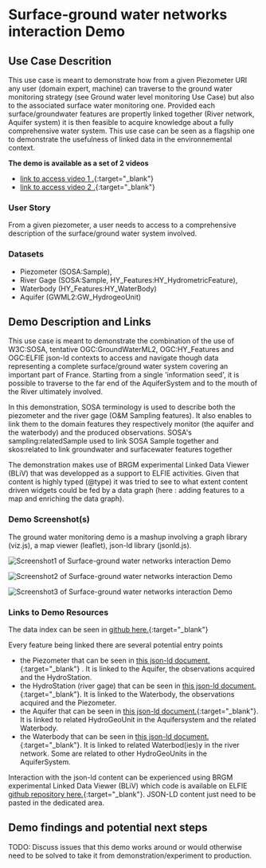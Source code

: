 # Surface-ground water networks interaction Demo

## Use Case Descrition

This use case is meant to demonstrate how from a given Piezometer URI any user (domain expert, machine) can traverse to the ground water monitoring strategy (see Ground water level monitoring Use Case) but also to the associated surface water monitoring one.
Provided each surface/groundwater features are propertly linked together (River
network, Aquifer system) it is then feasible to acquire knowledge about a fully
comprehensive water system. This use case can be seen as a flagship one to
demonstrate the usefulness of linked data in the environnemental context.

**The demo is available as a set of 2 videos**
* [link to access video 1 .](https://opengeospatial.github.io/ELFIE/demo/surface_groundwater_network_interaction_video_1.mp4){:target="_blank"}
* [link to access video 2 .](https://opengeospatial.github.io/ELFIE/demo/surface_groundwater_network_interaction_video_2.mp4){:target="_blank"}

### User Story
From a given piezometer, a user needs to access to a comprehensive description of the surface/ground water system involved.


### Datasets

- Piezometer (SOSA:Sample),
- River Gage (SOSA:Sample, HY\_Features:HY\_HydrometricFeature),
- Waterbody (HY\_Features:HY\_WaterBody)
- Aquifer (GWML2:GW_HydrogeoUnit)


## Demo Description and Links

This use case is meant to demonstrate the combination of the use of W3C:SOSA, tentative OGC:GroundWaterML2, OGC:HY\_Features and OGC:ELFIE json-ld contexts to access and navigate though data representing a complete surface/ground water system covering an important part of France.
Starting from a single 'information seed', it is possible to traverse to the far end of the AquiferSystem and to the mouth of the River ultimately involved.

In this demonstration, SOSA terminology is used to describe both the piezometer and the river gage (O&M Sampling features). It also enables to link them to the domain features they respectively monitor (the aquifer and the waterbody) and the produced observations.
SOSA's sampling:relatedSample used to link SOSA Sample together and skos:related to link groundwater and surfacewater features together

The demonstration makes use of BRGM experimental Linked Data Viewer (BLiV) that was developped as a support to ELFIE activities. Given that content is highly typed (@type) it was tried to see to what extent content driven widgets could be fed by a data graph (here : adding features to a map and enriching the data graph).


### Demo Screenshot(s)

The ground water monitoring demo is a mashup involving a graph library (viz.js), a map viewer (leaflet), json-ld library (jsonld.js).

![Screenshot1 of Surface-ground water networks interaction Demo ](https://opengeospatial.github.io/ELFIE/images/surface-ground_waterinteraction_screenshot1.png)

![Screenshot2 of Surface-ground water networks interaction Demo ](https://opengeospatial.github.io/ELFIE/images/surface-ground_waterinteraction_screenshot2.png)

![Screenshot3 of Surface-ground water networks interaction Demo ](https://opengeospatial.github.io/ELFIE/images/surface-ground_waterinteraction_screenshot3.png)

### Links to Demo Resources

The data index  can be seen in [github here.](https://github.com/opengeospatial/ELFIE/tree/master/data/FR_surface_ground_water_interaction){:target="_blank"}

Every feature being linked there are several potential entry points
* the Piezometer that can be seen in
[this json-ld document.](https://opengeospatial.github.io/ELFIE/FR/Piezometer/sgwi/00463X0036-H1.2.json){:target="_blank"} . It is linked to the Aquifer, the observations acquired and the HydroStation.
* the HydroStation (river gage) that can be seen in
[this json-ld document.](https://opengeospatial.github.io/ELFIE/FR/HydroStation/sgwi/E639703001.json){:target="_blank"}. It is linked to the Waterbody, the observations acquired and the Piezometer.
* the Aquifer that can be seen in
[this json-ld document.](https://opengeospatial.github.io/ELFIE/FR/GW-HydrogeoUnit/sgwi/121AT01.json){:target="_blank"}. It is linked to related HydroGeoUnit in the Aquifersystem and the related Waterbody.
* the Waterbody that can be seen in
[this json-ld document.](https://opengeospatial.github.io/ELFIE/FR/HY-WaterBody/sgwi/E6390700.json){:target="_blank"}. It is linked to related Waterbod(ies)y in the river network. Some are related to other HydroGeoUnits in the AquiferSystem.


Interaction with the json-ld content can be experienced using BRGM experimental Linked Data Viewer (BLiV) which code is available on ELFIE [github repository here.](https://github.com/opengeospatial/ELFIE/tree/master/Tools/Bliv){:target="_blank"}. JSON-LD content just need to be pasted in the dedicated area.


## Demo findings and potential next steps

TODO:
Discuss issues that this demo works around or would otherwise need to be solved to take
it from demonstration/experiment to production.
